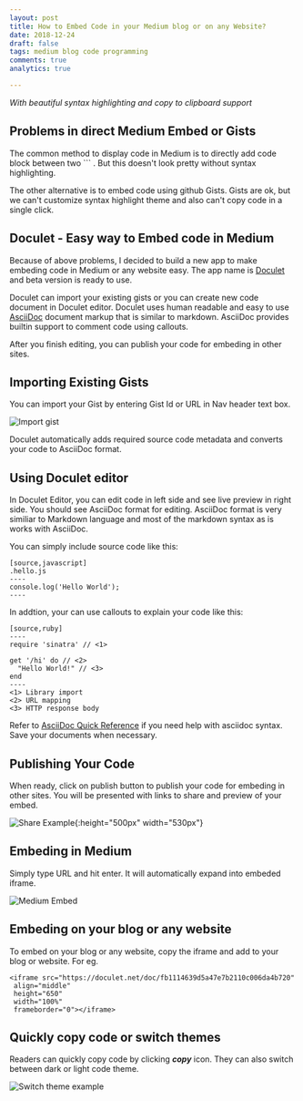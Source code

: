 ```yaml
---
layout: post
title: How to Embed Code in your Medium blog or on any Website?
date: 2018-12-24
draft: false
tags: medium blog code programming
comments: true
analytics: true

---
```


*With beautiful syntax highlighting and copy to clipboard support* 

## Problems in direct Medium Embed or Gists

The common method to display code in Medium is to directly add code block  between two ``` . But this doesn't look pretty without syntax highlighting.

The other alternative is to embed code using github Gists. Gists are ok, but we can't customize syntax highlight theme and also can't copy code in a single click. 



## Doculet - Easy way to Embed code in Medium

Because of above problems, I decided to build a new app to make embeding code in Medium or any website easy. The app name is [Doculet](https://doculet.net/about) and beta version is ready to use. 

Doculet can import your existing gists or you can create new code document in Doculet editor. Doculet uses human readable and easy to use [AsciiDoc](https://asciidoctor.org/docs/asciidoc-syntax-quick-reference/#source-code) document markup that is similar to markdown. AsciiDoc provides builtin support to comment code using callouts. 

After you finish editing, you can publish your code for embeding in other sites. 



## Importing Existing Gists 

You can import your Gist by entering Gist Id or URL in Nav header text box.



![Import gist](https://raw.githubusercontent.com/erajasekar/erajasekar.github.io/master/assets/images/doculet-intro/gist-import.gif)



Doculet automatically adds required source code metadata and converts your code to AsciiDoc format.



## Using Doculet editor

In Doculet Editor, you can edit code in left side and see live preview in right side. You should see AsciiDoc format for editing. AsciiDoc format is very similiar to Markdown language and most of the markdown syntax as is works with AsciiDoc. 

You can simply include source code like this:

```
[source,javascript]
.hello.js
----
console.log('Hello World');
----
```



In addtion, your can use callouts to explain your code like this:

```
[source,ruby]
----
require 'sinatra' // <1>

get '/hi' do // <2>
  "Hello World!" // <3>
end
----
<1> Library import
<2> URL mapping
<3> HTTP response body
```



Refer to [AsciiDoc Quick Reference](https://asciidoctor.org/docs/asciidoc-syntax-quick-reference/#source-code) if you need help with asciidoc syntax. Save your documents when necessary.



## Publishing Your Code

When ready, click on publish button to publish your code for embeding in other sites. You will be presented with links to share and preview of your embed. 



![Share Example](https://raw.githubusercontent.com/erajasekar/erajasekar.github.io/master/assets/images/doculet-intro/share-example2.png){:height="500px" width="530px"}

## Embeding in Medium

Simply type URL and hit enter. It will automatically expand into embeded iframe.

![Medium Embed](https://uc9da18d401356e88b0c329a6280.dl.dropboxusercontent.com/cd/0/inline/AYEqbJTiT99zsUMOMBGEE_XdcizBovATWsh1gEM7gdniIqwns2Kwd2T-Y2XC5M-LaaJn9IIpnRs7JwXQBjbAbU6gyXBT9V7Yp4DP_UXQMjs0w5CY1NXb6Jld-bBgOdCKl7etmuyTao0Nigkd2Md4j5YYb5IOsjfNhCGKMYTs81FzQkWEQDrVxM3EcKywVusf-gk/file)



## Embeding on your blog or any website

To embed on your blog or any website, copy the iframe and add to your blog or website. For eg.

```
<iframe src="https://doculet.net/doc/fb1114639d5a47e7b2110c006da4b720"
 align="middle"
 height="650"
 width="100%"
 frameborder="0"></iframe> 
```



## Quickly copy code or switch themes

Readers can quickly copy code by clicking ***copy*** icon. They can also switch between dark or light code theme.

![Switch theme example](https://uc43edce11f4edf2388baab9d42f.dl.dropboxusercontent.com/cd/0/inline/AYHcOzhm5TjngG0ruWj5OYwRniFsu3eym4q-Jg9RlFwjaD5ejudXCyJ3_FIFGMOuRkHxaCMfcwH3z9bvRW5gVzLPYmpxM0HYOf5-rhYmlUhY8HLVX8mXssyZOGIvg7o8A4ywmTzJEeOcu-VoWdDIZk13-eKnaOwCzx8WPlaoJsYQBnllG0jUx1IaB9671kV6fjA/file)





